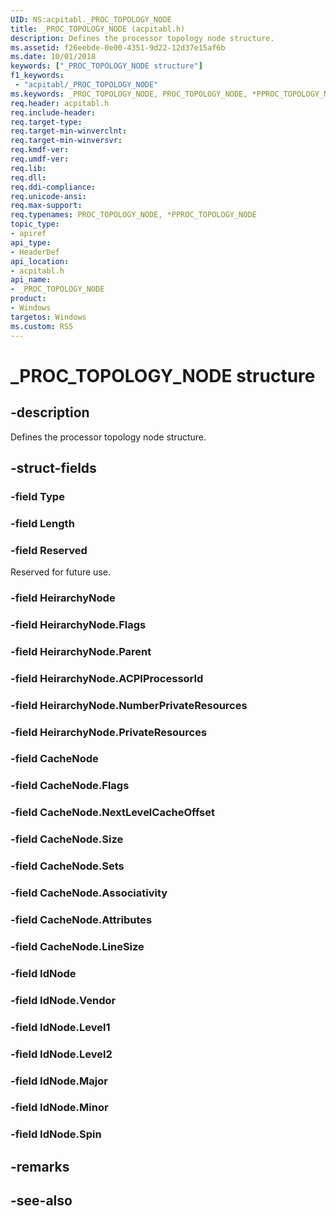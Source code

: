 ```yaml
---
UID: NS:acpitabl._PROC_TOPOLOGY_NODE
title: _PROC_TOPOLOGY_NODE (acpitabl.h)
description: Defines the processor topology node structure.
ms.assetid: f26eebde-0e00-4351-9d22-12d37e15af6b
ms.date: 10/01/2018
keywords: ["_PROC_TOPOLOGY_NODE structure"]
f1_keywords:
 - "acpitabl/_PROC_TOPOLOGY_NODE"
ms.keywords: _PROC_TOPOLOGY_NODE, PROC_TOPOLOGY_NODE, *PPROC_TOPOLOGY_NODE, 
req.header: acpitabl.h
req.include-header:
req.target-type:
req.target-min-winverclnt:
req.target-min-winversvr:
req.kmdf-ver:
req.umdf-ver:
req.lib:
req.dll:
req.ddi-compliance:
req.unicode-ansi:
req.max-support:
req.typenames: PROC_TOPOLOGY_NODE, *PPROC_TOPOLOGY_NODE
topic_type: 
- apiref
api_type: 
- HeaderDef
api_location: 
- acpitabl.h
api_name: 
- _PROC_TOPOLOGY_NODE
product:
- Windows
targetos: Windows
ms.custom: RS5
---
```


# _PROC_TOPOLOGY_NODE structure

## -description

Defines the processor topology node structure.

## -struct-fields

### -field Type
 
### -field Length
 
### -field Reserved

Reserved for future use.
 
### -field HeirarchyNode
 
### -field HeirarchyNode.Flags
 
### -field HeirarchyNode.Parent
 
### -field HeirarchyNode.ACPIProcessorId
 
### -field HeirarchyNode.NumberPrivateResources
 
### -field HeirarchyNode.PrivateResources
 
### -field CacheNode
 
### -field CacheNode.Flags
 
### -field CacheNode.NextLevelCacheOffset
 
### -field CacheNode.Size
 
### -field CacheNode.Sets
 
### -field CacheNode.Associativity
 
### -field CacheNode.Attributes
 
### -field CacheNode.LineSize
 
### -field IdNode
 
### -field IdNode.Vendor
 
### -field IdNode.Level1
 
### -field IdNode.Level2
 
### -field IdNode.Major
 
### -field IdNode.Minor
 
### -field IdNode.Spin
 

## -remarks

## -see-also
